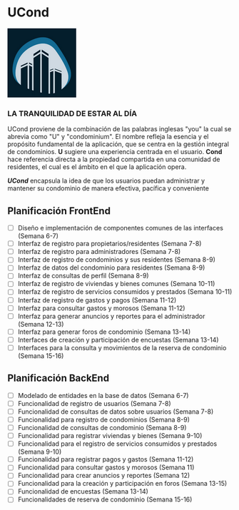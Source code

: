 # UCond

![Logo de UCond](/img/logo.png)

### LA TRANQUILIDAD DE ESTAR AL DÍA

UCond proviene de la combinación de las palabras inglesas "you" la cual se abrevia como "U" y "condominium".
El nombre refleja la esencia y el propósito fundamental de la aplicación, que se centra en la gestión integral de condominios.
**U** sugiere una experiencia centrada en el usuario.
**Cond** hace referencia directa a la propiedad compartida en una comunidad de residentes, el cual es el ámbito en el que la aplicación opera.

***UCond*** encapsula la idea de que los usuarios puedan administrar y mantener su condominio de manera efectiva, pacífica y conveniente

## Planificación FrontEnd

- [ ] Diseño e implementación de componentes comunes de las interfaces  (Semana 6-7)
- [ ] Interfaz de registro para propietarios/residentes  (Semana 7-8)
- [ ] Interfaz de registro para administradores  (Semana 7-8)  
- [ ] Interfaz de registro de condominios y sus residentes  (Semana 8-9)
- [ ] Interfaz de datos del condominio para residentes  (Semana 8-9)
- [ ] Interfaz de consultas de perfil  (Semana 8-9)
- [ ] Interfaz de registro de viviendas y bienes comunes  (Semana 10-11)
- [ ] Interfaz de registro de servicios consumidos y prestados (Semana 10-11)
- [ ] Interfaz de registro de gastos y pagos  (Semana 11-12)
- [ ] Interfaz para consultar gastos y morosos  (Semana 11-12)
- [ ] Interfaz para generar anuncios y reportes para el administrador  (Semana 12-13)
- [ ] Interfaz para generar foros de condominio  (Semana 13-14)
- [ ] Interfaces de creación y participación de encuestas  (Semana 13-14)
- [ ] Interfaces para la consulta y movimientos de la reserva de condominio  (Semana 15-16)

## Planificación BackEnd

- [ ] Modelado de entidades en la base de datos  (Semana 6-7)
- [ ] Funcionalidad de registro de usuarios  (Semana 7-8)
- [ ] Funcionalidad de consultas de datos sobre usuarios  (Semana 7-8)
- [ ] Funcionalidad para registro de condominios  (Semana 8-9)
- [ ] Funcionalidad de consultas de condominio  (Semana 8-9)
- [ ] Funcionalidad para registrar viviendas y bienes  (Semana 9-10)
- [ ] Funcionalidad para el registro de servicios consumidos y prestados  (Semana 9-10)
- [ ] Funcionalidad para registrar pagos y gastos  (Semana 11-12)
- [ ] Funcionalidad para consultar gastos y morosos  (Semana 11)
- [ ] Funcionalidad para crear anuncios y reportes  (Semana 12)
- [ ] Funcionalidad para la creación y participación en foros  (Semana 13-15)
- [ ] Funcionalidad de encuestas  (Semana 13-14)
- [ ] Funcionalidades de reserva de condominio  (Semana 15-16)